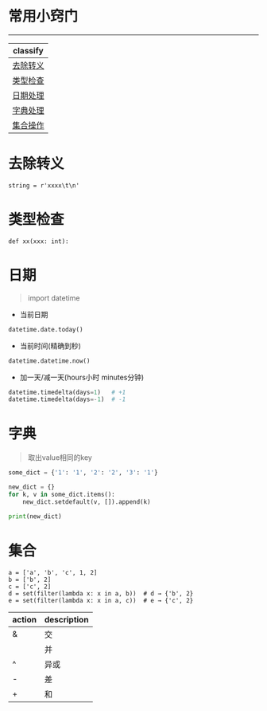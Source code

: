# 常用小窍门

---
classify|
---|
[去除转义](#去除转义)|
[类型检查](#类型检查)|
[日期处理](#日期)|
[字典处理](#字典)|
[集合操作](#集合)|
# 去除转义
```
string = r'xxxx\t\n'
```
# 类型检查
```
def xx(xxx: int):
```
# 日期
   > import datetime
* 当前日期
```python
datetime.date.today()
```
* 当前时间(精确到秒)
```python
datetime.datetime.now()
```
* 加一天/减一天(hours小时 minutes分钟)
```python
datetime.timedelta(days=1)   # +1
datetime.timedelta(days=-1)  # -1
```

# 字典
   > 取出value相同的key
```python
some_dict = {'1': '1', '2': '2', '3': '1'}

new_dict = {}
for k, v in some_dict.items():
    new_dict.setdefault(v, []).append(k)

print(new_dict)
```

# 集合
```
a = ['a', 'b', 'c', 1, 2]
b = ['b', 2]
c = ['c', 2]
d = set(filter(lambda x: x in a, b))  # d → {'b', 2}
e = set(filter(lambda x: x in a, c))  # e → {'c', 2}
```
action|description
---|---
&|交
||并
^|异或
-|差
+|和
